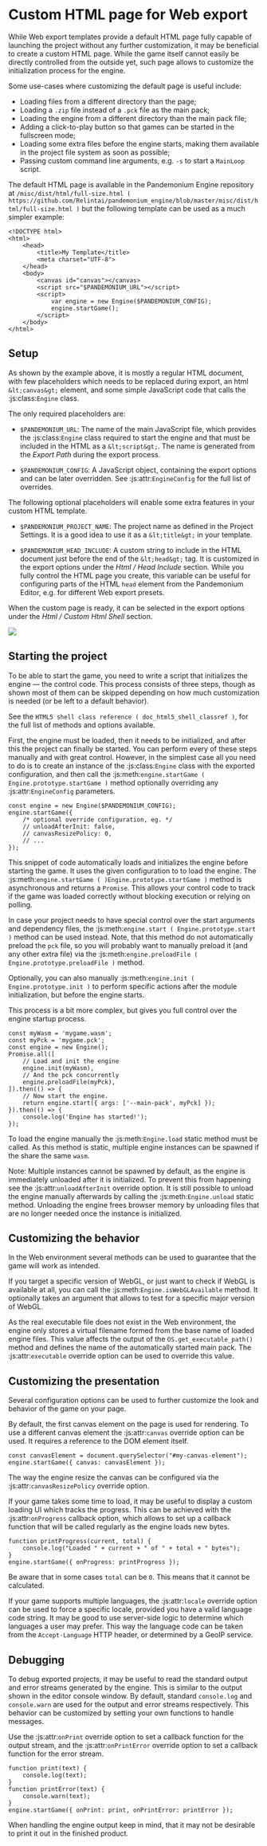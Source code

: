 
# Custom HTML page for Web export

While Web export templates provide a default HTML page fully capable of launching
the project without any further customization, it may be beneficial to create a custom
HTML page. While the game itself cannot easily be directly controlled from the outside yet,
such page allows to customize the initialization process for the engine.

Some use-cases where customizing the default page is useful include:

- Loading files from a different directory than the page;
- Loading a `.zip` file instead of a `.pck` file as the main pack;
- Loading the engine from a different directory than the main pack file;
- Adding a click-to-play button so that games can be started in the fullscreen mode;
- Loading some extra files before the engine starts, making them available in
  the project file system as soon as possible;
- Passing custom command line arguments, e.g. `-s` to start a `MainLoop` script.

The default HTML page is available in the Pandemonium Engine repository at
`/misc/dist/html/full-size.html ( https://github.com/Relintai/pandemonium_engine/blob/master/misc/dist/html/full-size.html )`
but the following template can be used as a much simpler example:

```
<!DOCTYPE html>
<html>
    <head>
        <title>My Template</title>
        <meta charset="UTF-8">
    </head>
    <body>
        <canvas id="canvas"></canvas>
        <script src="$PANDEMONIUM_URL"></script>
        <script>
            var engine = new Engine($PANDEMONIUM_CONFIG);
            engine.startGame();
        </script>
    </body>
</html>
```

## Setup

As shown by the example above, it is mostly a regular HTML document, with few placeholders
which needs to be replaced during export, an html `&lt;canvas&gt;` element, and some simple
JavaScript code that calls the :js:class:`Engine` class.

The only required placeholders are:

- `$PANDEMONIUM_URL`:
  The name of the main JavaScript file, which provides the :js:class:`Engine` class required
  to start the engine and that must be included in the HTML as a `&lt;script&gt;`.
  The name is generated from the *Export Path* during the export process.

- `$PANDEMONIUM_CONFIG`:
  A JavaScript object, containing the export options and can be later overridden.
  See :js:attr:`EngineConfig` for the full list of overrides.

The following optional placeholders will enable some extra features in your custom HTML template.

- `$PANDEMONIUM_PROJECT_NAME`:
  The project name as defined in the Project Settings. It is a good idea to use it as a `&lt;title&gt;`
  in your template.

- `$PANDEMONIUM_HEAD_INCLUDE`:
  A custom string to include in the HTML document just before the end of the `&lt;head&gt;` tag. It
  is customized in the export options under the *Html / Head Include* section. While you fully
  control the HTML page you create, this variable can be useful for configuring parts of the
  HTML `head` element from the Pandemonium Editor, e.g. for different Web export presets.

When the custom page is ready, it can be selected in the export options under the *Html / Custom Html Shell*
section.

![](img/html5_export_options.png)

## Starting the project

To be able to start the game, you need to write a script that initializes the engine — the control
code. This process consists of three steps, though as shown most of them can be skipped depending on
how much customization is needed (or be left to a default behavior).

See the `HTML5 shell class reference ( doc_html5_shell_classref )`, for the full list of methods and options available.

First, the engine must be loaded, then it needs to be initialized, and after this the project
can finally be started. You can perform every of these steps manually and with great control.
However, in the simplest case all you need to do is to create an instance of the :js:class:`Engine`
class with the exported configuration, and then call the :js:meth:`engine.startGame ( Engine.prototype.startGame )` method
optionally overriding any :js:attr:`EngineConfig` parameters.

```
const engine = new Engine($PANDEMONIUM_CONFIG);
engine.startGame({
    /* optional override configuration, eg. */
    // unloadAfterInit: false,
    // canvasResizePolicy: 0,
    // ...
});
```

This snippet of code automatically loads and initializes the engine before starting the game.
It uses the given configuration to to load the engine. The :js:meth:`engine.startGame ( )Engine.prototype.startGame )`
method is asynchronous and returns a `Promise`. This allows your control code to track if
the game was loaded correctly without blocking execution or relying on polling.

In case your project needs to have special control over the start arguments and dependency files,
the :js:meth:`engine.start ( Engine.prototype.start )` method can be used instead. Note, that this method do not
automatically preload the `pck` file, so you will probably want to manually preload it
(and any other extra file) via the :js:meth:`engine.preloadFile ( Engine.prototype.preloadFile )` method.

Optionally, you can also manually :js:meth:`engine.init ( Engine.prototype.init )` to perform specific actions after
the module initialization, but before the engine starts.

This process is a bit more complex, but gives you full control over the engine startup process.

```
const myWasm = 'mygame.wasm';
const myPck = 'mygame.pck';
const engine = new Engine();
Promise.all([
    // Load and init the engine
    engine.init(myWasm),
    // And the pck concurrently
    engine.preloadFile(myPck),
]).then(() => {
    // Now start the engine.
    return engine.start({ args: ['--main-pack', myPck] });
}).then(() => {
    console.log('Engine has started!');
});
```

To load the engine manually the :js:meth:`Engine.load` static method must be called. As
this method is static, multiple engine instances can be spawned if the share the same `wasm`.

Note:
 Multiple instances cannot be spawned by default, as the engine is immediately unloaded after it is initialized.
          To prevent this from happening see the :js:attr:`unloadAfterInit` override option. It is still possible
          to unload the engine manually afterwards by calling the :js:meth:`Engine.unload` static method. Unloading the engine
          frees browser memory by unloading files that are no longer needed once the instance is initialized.

## Customizing the behavior

In the Web environment several methods can be used to guarantee that the game will work as intended.

If you target a specific version of WebGL, or just want to check if WebGL is available at all,
you can call the :js:meth:`Engine.isWebGLAvailable` method. It optionally takes an argument that
allows to test for a specific major version of WebGL.

As the real executable file does not exist in the Web environment, the engine only stores a virtual
filename formed from the base name of loaded engine files. This value affects the output of the
`OS.get_executable_path()` method and defines the name of
the automatically started main pack. The :js:attr:`executable` override option can be
used to override this value.

## Customizing the presentation

Several configuration options can be used to further customize the look and behavior of the game on your page.

By default, the first canvas element on the page is used for rendering. To use a different canvas
element the :js:attr:`canvas` override option can be used. It requires a reference to the DOM
element itself.

```
const canvasElement = document.querySelector("#my-canvas-element");
engine.startGame({ canvas: canvasElement });
```

The way the engine resize the canvas can be configured via the :js:attr:`canvasResizePolicy`
override option.

If your game takes some time to load, it may be useful to display a custom loading UI which tracks
the progress. This can be achieved with the :js:attr:`onProgress` callback option, which
allows to set up a callback function that will be called regularly as the engine loads new bytes.

```
function printProgress(current, total) {
    console.log("Loaded " + current + " of " + total + " bytes");
}
engine.startGame({ onProgress: printProgress });
```

Be aware that in some cases `total` can be `0`. This means that it cannot be calculated.

If your game supports multiple languages, the :js:attr:`locale` override option can be used to
force a specific locale, provided you have a valid language code string. It may be good to use server-side
logic to determine which languages a user may prefer. This way the language code can be taken from the
`Accept-Language` HTTP header, or determined by a GeoIP service.

## Debugging

To debug exported projects, it may be useful to read the standard output and error streams generated
by the engine. This is similar to the output shown in the editor console window. By default, standard
`console.log` and `console.warn` are used for the output and error streams respectively. This
behavior can be customized by setting your own functions to handle messages.

Use the :js:attr:`onPrint` override option to set a callback function for the output stream,
and the :js:attr:`onPrintError` override option to set a callback function for the error stream.

```
function print(text) {
    console.log(text);
}
function printError(text) {
    console.warn(text);
}
engine.startGame({ onPrint: print, onPrintError: printError });
```

When handling the engine output keep in mind, that it may not be desirable to print it out in the
finished product.
